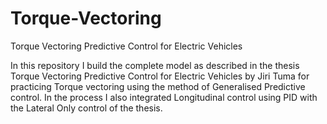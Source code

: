 # Torque-Vectoring
Torque Vectoring Predictive Control for Electric Vehicles

In this repository I build the complete model as described in the thesis Torque Vectoring Predictive Control for Electric Vehicles by Jiri Tuma for practicing Torque vectoring using the method of Generalised Predictive control. In the process I also integrated Longitudinal control using PID with the Lateral Only control of the thesis.

